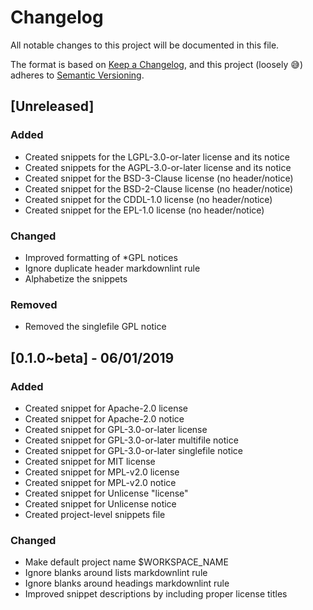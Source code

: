 # Changelog

All notable changes to this project will be documented in this file.

The format is based on [Keep a Changelog](https://keepachangelog.com/en/1.0.0/),
and this project (loosely 😅) adheres to [Semantic Versioning](https://semver.org/spec/v2.0.0.html).

## [Unreleased]
### Added
- Created snippets for the LGPL-3.0-or-later license and its notice
- Created snippets for the AGPL-3.0-or-later license and its notice
- Created snippet for the BSD-3-Clause license (no header/notice)
- Created snippet for the BSD-2-Clause license (no header/notice)
- Created snippet for the CDDL-1.0 license (no header/notice)
- Created snippet for the EPL-1.0 license (no header/notice)
### Changed
- Improved formatting of *GPL notices
- Ignore duplicate header markdownlint rule
- Alphabetize the snippets
### Removed
- Removed the singlefile GPL notice

## [0.1.0~beta] - 06/01/2019
### Added
- Created snippet for Apache-2.0 license
- Created snippet for Apache-2.0 notice
- Created snippet for GPL-3.0-or-later license
- Created snippet for GPL-3.0-or-later multifile notice
- Created snippet for GPL-3.0-or-later singlefile notice
- Created snippet for MIT license
- Created snippet for MPL-v2.0 license
- Created snippet for MPL-v2.0 notice
- Created snippet for Unlicense "license"
- Created snippet for Unlicense notice
- Created project-level snippets file
### Changed
- Make default project name $WORKSPACE_NAME
- Ignore blanks around lists markdownlint rule
- Ignore blanks around headings markdownlint rule
- Improved snippet descriptions by including proper license titles
